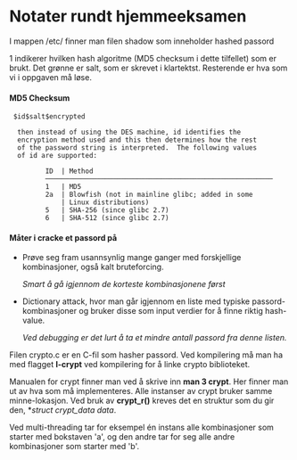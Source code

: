 # Notater rundt hjemmeeksamen

I mappen /etc/ finner man filen shadow som inneholder hashed passord

$1$ indikerer hvilken hash algoritme (MD5 checksum i dette tilfellet) som er brukt. Det grønne er salt, som er skrevet i klartektst. Resterende er hva som vi i oppgaven må løse.

#### MD5 Checksum

~~~
 $id$salt$encrypted

  then instead of using the DES machine, id identifies the
  encryption method used and this then determines how the rest
  of the password string is interpreted.  The following values
  of id are supported:

         ID  | Method
         ─────────────────────────────────────────────────────────
         1   | MD5
         2a  | Blowfish (not in mainline glibc; added in some
             | Linux distributions)
         5   | SHA-256 (since glibc 2.7)
         6   | SHA-512 (since glibc 2.7)
~~~





#### Måter i cracke et passord på 

- Prøve seg fram usannsynlig mange ganger med forskjellige kombinasjoner, også kalt bruteforcing.

  *Smart å gå igjennom de korteste kombinasjonene først* 

- Dictionary attack, hvor man går igjennom en liste med typiske passord-kombinasjoner og bruker disse som input verdier for å finne riktig hash-value.

  *Ved debugging er det lurt å ta et mindre antall passord fra denne listen.*


Filen crypto.c er en C-fil som hasher passord. Ved kompilering må man ha med flagget **l-crypt** ved kompilering for å linke crypto biblioteket.

Manualen for crypt finner man ved å skrive inn **man 3 crypt**. Her finner man ut av hva som må implementeres. Alle instanser av crypt bruker samme minne-lokasjon. Ved bruk av **crypt_r()** kreves det en struktur som du gir den, **struct crypt_data *data**.

Ved multi-threading tar for eksempel én instans alle kombinasjoner som starter med bokstaven 'a', og den andre tar for seg alle andre kombinasjoner som starter med 'b'.